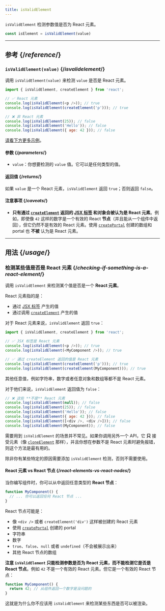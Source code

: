 ```yaml
---
title: isValidElement
---
```


<Intro>

`isValidElement` 检测参数值是否为 React 元素。

```js
const isElement = isValidElement(value)
```

</Intro>

<InlineToc />

---

## 参考 {/*reference*/}

### `isValidElement(value)` {/*isvalidelement*/}

调用 `isValidElement(value)` 来检测 `value` 是否是 React 元素。

```js
import { isValidElement, createElement } from 'react';

// ✅ React 元素
console.log(isValidElement(<p />)); // true
console.log(isValidElement(createElement('p'))); // true

// ❌ 非 React 元素
console.log(isValidElement(25)); // false
console.log(isValidElement('Hello')); // false
console.log(isValidElement({ age: 42 })); // false
```

[请看下方更多示例](#usage)。

#### 参数 {/*parameters*/}

* `value`：你想要检测的 `value` 值。它可以是任何类型的值。

#### 返回值 {/*returns*/}

如果 `value` 是一个 React 元素，`isValidElement` 返回 `true`；否则返回 `false`。

#### 注意事项 {/*caveats*/}

* **只有通过 [`createElement`](/reference/react/createElement) 返回的 [JSX 标签](/learn/writing-markup-with-jsx) 和对象会被认为是 React 元素**。例如，即使像 `42` 这样的数字是一个有效的 React **节点**（并且能从一个组件中返回），但它仍然不是有效的 React 元素。使用 [`createPortal`](/reference/react-dom/createPortal) 创建的数组和 portal 也 **不被** 认为是 React 元素。

---

## 用法 {/*usage*/}

### 检测某些值是否是 React 元素 {/*checking-if-something-is-a-react-element*/}

调用 `isValidElement` 来检测某个值是否是一个 **React 元素**。

React 元素指的是：

- 通过 [JSX 标签](/learn/writing-markup-with-jsx) 产生的值
- 通过调用 [`createElement`](/reference/react/createElement) 产生的值

对于 React 元素来说，`isValidElement` 返回 `true`：

```js
import { isValidElement, createElement } from 'react';

// ✅ JSX 标签是 React 元素
console.log(isValidElement(<p />)); // true
console.log(isValidElement(<MyComponent />)); // true

// ✅ 通过 createElement 返回的值是 React 元素
console.log(isValidElement(createElement('p'))); // true
console.log(isValidElement(createElement(MyComponent))); // true
```

其他任意值，例如字符串，数字或者任意对象和数组等都不是 React 元素。

对于他们来说，`isValidElement` 返回值为 `false`：

```js
// ❌ 这些 **不是** React 元素
console.log(isValidElement(null)); // false
console.log(isValidElement(25)); // false
console.log(isValidElement('Hello')); // false
console.log(isValidElement({ age: 42 })); // false
console.log(isValidElement([<div />, <div />])); // false
console.log(isValidElement(MyComponent)); // false
```

需要用到 `isValidElement` 的场景并不常见。如果你调用另外一个 API，它 **只** 接受元素（像 [`cloneElement`](/reference/react/cloneElement) 那样），并且你想在参数不是 React 元素时避免报错，则这个方法是最有用的。

除非你有某些特定的原因需要添加 `isValidElement` 检测，否则不需要使用。

<DeepDive>

#### React 元素 vs React 节点 {/*react-elements-vs-react-nodes*/}

当你编写组件时，你可以从中返回任意类型的 **React 节点**：

```js
function MyComponent() {
  // ... 你可以返回任何 React 节点 ...
}
```

React 节点可能是：

- 像 `<div />` 或者 `createElement('div')` 这样被创建的 React 元素
- 使用 [`createPortal`](/reference/react-dom/createPortal) 创建的 portal
- 字符串
- 数字
- `true`、`false`、`null` 或者 `undefined`（不会被展示出来）
- 其他 React 节点的数组

**注意 `isValidElement` 只能检测参数是否为 React 元素，而不能检测它是否是 React 节点**。例如 `42` 不是一个有效的 React 元素。但它是一个有效的 React 节点：

```js
function MyComponent() {
  return 42; // 从组件返回一个数字是没问题的
}
```

这就是为什么你不应该用 `isValidElement` 来检测某些东西是否可以被渲染。

</DeepDive>
